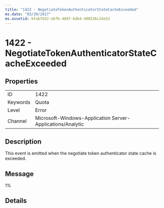 ```yaml
---
title: "1422 - NegotiateTokenAuthenticatorStateCacheExceeded"
ms.date: "03/30/2017"
ms.assetid: bfabfb52-ebfb-489f-bdb4-408536c24e52
---
```

# 1422 - NegotiateTokenAuthenticatorStateCacheExceeded
## Properties  


|||  
|-|-|  
|ID|1422|  
|Keywords|Quota|  
|Level|Error|  
|Channel|Microsoft-Windows-Application Server-Applications/Analytic|  

## Description  
 This event is emitted when the negotiate token authenticator state cache is exceeded.  

## Message  
 1%  

## Details
